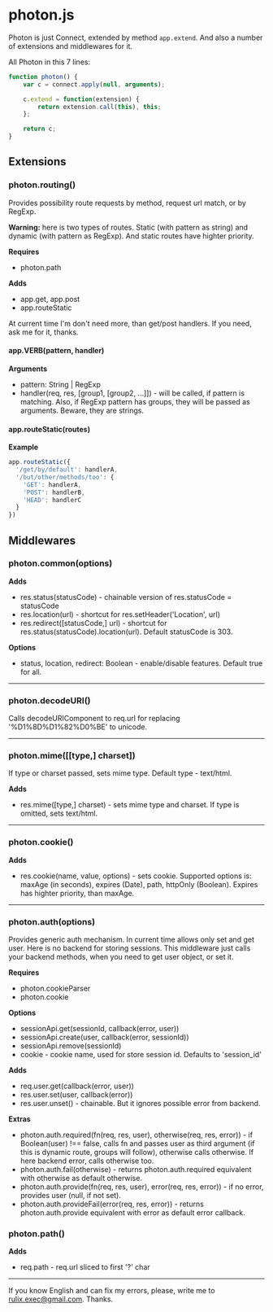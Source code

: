 # photon.js

Photon is just Connect, extended by method `app.extend`. And also a number of extensions and middlewares for it.

All Photon in this 7 lines:

```javascript
function photon() {
    var c = connect.apply(null, arguments);

    c.extend = function(extension) {
        return extension.call(this), this;
    };

    return c;
}
```

## Extensions
### photon.routing()

Provides possibility route requests by method, request url match, or by RegExp.

**Warning:** here is two types of routes. Static (with pattern as string) and dynamic (with pattern as RegExp). And static routes have highter priority.

__Requires__

* photon.path

__Adds__

* app.get, app.post
* app.routeStatic

At current time I'm don't need more, than get/post handlers. If you need, ask me for it, thanks.

#### app.VERB(pattern, handler)

__Arguments__

* pattern: String | RegExp
* handler(req, res, [group1, [group2, ...]]) - will be called, if pattern is matching. Also, if RegExp pattern has groups, they will be passed as arguments. Beware, they are strings.

#### app.routeStatic(routes)

__Example__

```javascript
app.routeStatic({
  '/get/by/default': handlerA,
  '/but/other/methods/too': {
    'GET': handlerA,
    'POST': handlerB,
    'HEAD': handlerC
  }
})
```

## Middlewares
### photon.common(options)

__Adds__

* res.status(statusCode) - chainable version of res.statusCode = statusCode
* res.location(url) - shortcut for res.setHeader('Location', url)
* res.redirect([statusCode,] url) - shortcut for res.status(statusCode).location(url). Default statusCode is 303. 

__Options__

* status, location, redirect: Boolean - enable/disable features. Default true for all.

----------------------------------------

### photon.decodeURI()

Calls decodeURIComponent to req.url for replacing '%D1%8D%D1%82%D0%BE' to unicode.

----------------------------------------

### photon.mime([[type,] charset])

If type or charset passed, sets mime type. Default type - text/html.

__Adds__

* res.mime([type,] charset) - sets mime type and charset. If type is omitted, sets text/html.

----------------------------------------

### photon.cookie()

__Adds__

* res.cookie(name, value, options) - sets cookie. Supported options is: maxAge (in seconds), expires (Date), path, httpOnly (Boolean). Expires has highter priority, than maxAge.

----------------------------------------

### photon.auth(options)

Provides generic auth mechanism. In current time allows only set and get user. Here is no backend for storing sessions. This middleware just calls your backend methods, when you need to get user object, or set it.

__Requires__

* photon.cookieParser
* photon.cookie

__Options__

* sessionApi.get(sessionId, callback(error, user))
* sessionApi.create(user, callback(error, sessionId))
* sessionApi.remove(sessionId)
* cookie - cookie name, used for store session id. Defaults to 'session_id'

__Adds__

* req.user.get(callback(error, user))
* res.user.set(user, callback(error))
* res.user.unset() - chainable. But it ignores possible error from backend.

__Extras__

* photon.auth.required(fn(req, res, user), otherwise(req, res, error)) - if Boolean(user) !== false, calls fn and passes user as third argument (if this is dynamic route, groups will follow), otherwise calls otherwise. If here backend error, calls otherwise too.
* photon.auth.fail(otherwise) - returns photon.auth.required equivalent with otherwise as default otherwise.
* photon.auth.provide(fn(req, res, user), error(req, res, error)) - if no error, provides user (null, if not set).
* photon.auth.provideFail(error(req, res, error)) - returns photon.auth.provide equivalent with error as default error callback.

### photon.path()

__Adds__

* req.path - req.url sliced to first '?' char

----------------------------------------

If you know English and can fix my errors, please, write me to [rulix.exec@gmail.com](mailto:rulix.exec@gmail.com). Thanks.
